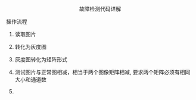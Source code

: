 <div align = "center">故障检测代码详解</div>

操作流程

1. 读取图片

2. 转化为灰度图
3. 灰度图转化为矩阵形式
4. 测试图片与正常图相减，相当于两个图像矩阵相减, 要求两个矩阵必须有相同大小和通道数
5. 

